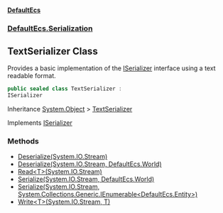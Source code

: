 #### [DefaultEcs](./index.md 'index')
### [DefaultEcs.Serialization](./DefaultEcs-Serialization.md 'DefaultEcs.Serialization')
## TextSerializer Class
Provides a basic implementation of the [ISerializer](./DefaultEcs-Serialization-ISerializer.md 'DefaultEcs.Serialization.ISerializer') interface using a text readable format.  
```C#
public sealed class TextSerializer :
ISerializer
```
Inheritance [System.Object](https://docs.microsoft.com/en-us/dotnet/api/System.Object 'System.Object') &gt; [TextSerializer](./DefaultEcs-Serialization-TextSerializer.md 'DefaultEcs.Serialization.TextSerializer')  

Implements [ISerializer](./DefaultEcs-Serialization-ISerializer.md 'DefaultEcs.Serialization.ISerializer')  
### Methods
- [Deserialize(System.IO.Stream)](./DefaultEcs-Serialization-TextSerializer-Deserialize(System-IO-Stream).md 'DefaultEcs.Serialization.TextSerializer.Deserialize(System.IO.Stream)')
- [Deserialize(System.IO.Stream, DefaultEcs.World)](./DefaultEcs-Serialization-TextSerializer-Deserialize(System-IO-Stream_DefaultEcs-World).md 'DefaultEcs.Serialization.TextSerializer.Deserialize(System.IO.Stream, DefaultEcs.World)')
- [Read&lt;T&gt;(System.IO.Stream)](./DefaultEcs-Serialization-TextSerializer-Read-T-(System-IO-Stream).md 'DefaultEcs.Serialization.TextSerializer.Read&lt;T&gt;(System.IO.Stream)')
- [Serialize(System.IO.Stream, DefaultEcs.World)](./DefaultEcs-Serialization-TextSerializer-Serialize(System-IO-Stream_DefaultEcs-World).md 'DefaultEcs.Serialization.TextSerializer.Serialize(System.IO.Stream, DefaultEcs.World)')
- [Serialize(System.IO.Stream, System.Collections.Generic.IEnumerable&lt;DefaultEcs.Entity&gt;)](./DefaultEcs-Serialization-TextSerializer-Serialize(System-IO-Stream_System-Collections-Generic-IEnumerable-DefaultEcs-Entity-).md 'DefaultEcs.Serialization.TextSerializer.Serialize(System.IO.Stream, System.Collections.Generic.IEnumerable&lt;DefaultEcs.Entity&gt;)')
- [Write&lt;T&gt;(System.IO.Stream, T)](./DefaultEcs-Serialization-TextSerializer-Write-T-(System-IO-Stream_T).md 'DefaultEcs.Serialization.TextSerializer.Write&lt;T&gt;(System.IO.Stream, T)')
